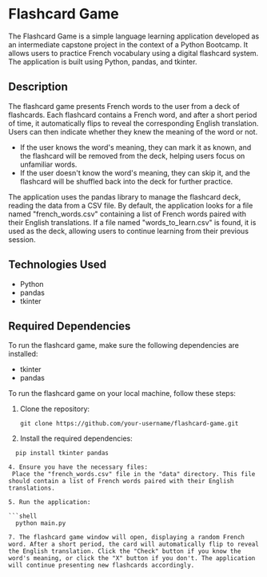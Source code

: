 # Flashcard Game

The Flashcard Game is a simple language learning application developed as an intermediate capstone project in the context of a Python Bootcamp. It allows users to practice French vocabulary using a digital flashcard system. The application is built using Python, pandas, and tkinter.

## Description

The flashcard game presents French words to the user from a deck of flashcards. Each flashcard contains a French word, and after a short period of time, it automatically flips to reveal the corresponding English translation. Users can then indicate whether they knew the meaning of the word or not.

- If the user knows the word's meaning, they can mark it as known, and the flashcard will be removed from the deck, helping users focus on unfamiliar words.
- If the user doesn't know the word's meaning, they can skip it, and the flashcard will be shuffled back into the deck for further practice.

The application uses the pandas library to manage the flashcard deck, reading the data from a CSV file. By default, the application looks for a file named "french_words.csv" containing a list of French words paired with their English translations. If a file named "words_to_learn.csv" is found, it is used as the deck, allowing users to continue learning from their previous session.

## Technologies Used

- Python
- pandas
- tkinter

## Required Dependencies

To run the flashcard game, make sure the following dependencies are installed:

- tkinter
- pandas


To run the flashcard game on your local machine, follow these steps:

1. Clone the repository:

   ```shell
   git clone https://github.com/your-username/flashcard-game.git

2. Install the required dependencies:
   
 ```shell
   pip install tkinter pandas

4. Ensure you have the necessary files:
  Place the "french_words.csv" file in the "data" directory. This file should contain a list of French words paired with their English translations.

5. Run the application:

 ```shell
   python main.py

7. The flashcard game window will open, displaying a random French word. After a short period, the card will automatically flip to reveal the English translation. Click the "Check" button if you know the word's meaning, or click the "X" button if you don't. The application will continue presenting new flashcards accordingly.
